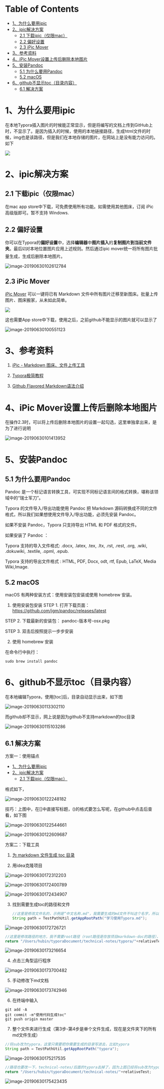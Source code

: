 # Table of Contents

* [1、为什么要用ipic](#1、为什么要用ipic)
* [2、ipic解决方案](#2、ipic解决方案)
  * [2.1 下载ipic（仅限mac）](#21-下载ipic（仅限mac）)
  * [2.2 偏好设置](#22-偏好设置)
  * [2.3 iPic Mover](#23-ipic-mover)
* [3、参考资料](#3、参考资料)
* [4、iPic Mover设置上传后删除本地图片](#4、ipic-mover设置上传后删除本地图片)
* [5、安装Pandoc](#5、安装pandoc)
  * [5.1 为什么要用Pandoc](#51-为什么要用pandoc)
  * [5.2 macOS](#52-macos)
* [6、github不显示toc（目录内容）](#6、github不显示toc（目录内容）)
  * [6.1 解决方案](#61-解决方案)



# 1、为什么要用ipic

在本地Typora插入图片的时候能正常显示，但是将编写的文档上传到GitHub上时，不显示了。是因为插入的时候，使用的本地链接路径，生成html文件的时候，img也是该路径，但是我们在本地存储的图片，在网站上是没有能力访问的。如下

![](http://ww2.sinaimg.cn/large/006tNc79ly1g4ixv99g4hj30kb0g1myo.jpg)

# 2、ipic解决方案

## 2.1 下载ipic（仅限mac）

在mac app store中下载，可免费使用所有功能。如需使用其他图床，订阅 iPic 高级版即可。暂不支持 Windows.

## 2.2 偏好设置

你可以在Typora的**偏好设置**中，选择**编辑器**中**图片插入**的**复制图片到当前文件夹**。最后☑️对本地位置图片应用上述规则。然后通过ipic mover统一将所有图片批量生成，生成后删除本地图片。

![image-20190630102612784](http://ww2.sinaimg.cn/large/006tNc79ly1g4iz2wtlfwj30e40e10vf.jpg)

## 2.3 iPic Mover

[iPic Mover](https://itunes.apple.com/cn/app/id1183822957?ls=1&mt=12) 可以一键将已有 Markdown 文件中所有图片迁移至新图床。批量上传图片、图床搬家，从未如此简单。

![](https://ps-hz.toolinbox.net/006y8lVagw1fajaszqardg30ia0bc4cp.gif)

这也需要App store中下载，使用之后，之前github不能显示的图片就可以显示了

![image-20190630100551123](http://ww4.sinaimg.cn/large/006tNc79ly1g4iyw35920j30pe0hiamz.jpg)

# 3、参考资料

1. [iPic - Markdown 图床、文件上传工具](https://toolinbox.net/iPic/ )

2. [Typora极简教程](https://www.jianshu.com/p/a6a6a22e9393)
3. [Github Flavored Markdown语法介绍](https://github.com/guodongxiaren/README)

# 4、iPic Mover设置上传后删除本地图片

在操作2.3时，可以将上传后删除本地图片的设置一起勾选，这里单独拿出来，是为了进行说明

![image-20190630101413952](http://ww1.sinaimg.cn/large/006tNc79ly1g4iytyj3j1j30jy0dwaaj.jpg)

# 5、安装Pandoc

## 5.1 为什么要用Pandoc
Pandoc 是一个标记语言转换工具，可实现不同标记语言间的格式转换，堪称该领域中的“瑞士军刀”。

Typora 的文件导入/导出功能使用 Pandoc 把 Markdown 源码转换成不同的文件格式，所以我们如果想使用文件导入/导出功能，必须先安装 Pandoc。

如果不安装 Pandoc，Typora 只支持导出 HTML 和 PDF 格式的文件。

如果安装了 Pandoc ：

Typora 支持的导入文件格式: .docx, .latex, .tex, .ltx, .rst, .rest, .org, .wiki, .dokuwiki, .textile, .opml, .epub.

Typora 支持的导出文件格式 : HTML, PDF, Docx, odt, rtf, Epub, LaTeX, Media Wiki,Image.

## 5.2 macOS

macOS 有两种安装方式：使用安装包安装或使用 homebrew 安装。

1.  使用安装包安装
  STEP 1. 打开下载页面： https://github.com/jgm/pandoc/releases/latest

  STEP 2. 下载最新的安装包： pandoc-版本号-osx.pkg

  STEP 3. 双击后按照提示一步步安装

2.  使用 homebrew 安装

   在命令行中执行：

   ```
   sudo brew install pandoc
   ```


# 6、github不显示toc（目录内容）

在本地编辑Typora，使用[toc]后，目录自动显示出来，如下图

![image-20190630113302110](http://ww3.sinaimg.cn/large/006tNc79ly1g4j2al0ic3j308e077t9g.jpg)

而github却不显示，网上说是因为github不支持markdown的toc目录

![image-20190630115103286](http://ww3.sinaimg.cn/large/006tNc79ly1g4j2als9i8j30rf07xwg9.jpg)

## 6.1 解决方案

方案一：使用锚点
- [1、为什么要用ipic](#1为什么要用ipic)
- [2、ipic解决方案](#2ipic解决方案)
  * [2.1 下载ipic（仅限mac）](#21-下载ipic仅限mac)

格式如下，

![image-20190630122248182](http://ww4.sinaimg.cn/large/006tNc79ly1g4j2ic2901j30dk03i74v.jpg)

技巧：上图中，在[]中直接写标题，()的格式要怎么写呢，在github中点击后查看，如下图

![image-20190630122544661](http://ww3.sinaimg.cn/large/006tNc79ly1g4j2ictwmij30t404vmy6.jpg)

![image-20190630122609687](http://ww1.sinaimg.cn/large/006tNc79ly1g4j2idbf1kj30rs0493zz.jpg)

方案二：下载工具

1. [为 markdown 文件生成 toc 目录](https://github.com/houbb/markdown-toc/tree/release_1.0.2)

2. 用idea克隆项目

![image-20190630172312203](http://ww3.sinaimg.cn/large/006tNc79ly1g4jbkfv5xjj30c10cat9q.jpg)

![image-20190630172400789](http://ww4.sinaimg.cn/large/006tNc79ly1g4jbkgmqk3j30wf0h1wjl.jpg)

![image-20190630172434907](http://ww1.sinaimg.cn/large/006tNc79ly1g4jbkhj031j30fk03u3yx.jpg)

3. 找到需要生成toc的路径和文件

   ```java
   //这里是修改文件名的，示例是“中文名称.md"，我需要生成的md文件不叫这个名字，所以我改成了"学习使用Typora.md"
   String path = TestPathUtil.getAppRootPath("学习使用Typora.md"); 
   ```

![image-20190630172726721](http://ww3.sinaimg.cn/large/006tNc79ly1g4jbki1adjj30wf0jxn4m.jpg)



```java
//这里是修改路径的地方，我不需要root路径（root路径是存放项目markdown-doc的路径），去掉了，直接写上md文件存放的路径即可。其实emptyFile也可以去掉，因为没有用到，getAppRootPath方法直接返回了md的路径+参数
return "/Users/hubin/typoraDocument/technical-notes/typora/"+relativeTest;  
```

![image-20190630173216654](http://ww4.sinaimg.cn/large/006tNc79ly1g4jbkihidfj30wp0gjq8m.jpg)

4. 点击三角型运行程序

![image-20190630173700482](http://ww3.sinaimg.cn/large/006tNc79ly1g4jbkj1g8sj30iv04r0tj.jpg)

5. 手动修改下md文档

![image-20190630173742946](http://ww1.sinaimg.cn/large/006tNc79ly1g4jbkjeh50j30l40c3t9r.jpg)

6. 在终端中输入

```
git add -A
git commit -m"使用代码生成toc"
git push origin master
```

7. 整个文件夹进行生成（第3步-第4步是单个文件生成，现在是文件夹下的所有md文件生成）

```java
//将sub改为typora，这里只需要把你需要生成的目录写进去，比如typora
String path = TestPathUtil.getAppRootPath("typora");
```

![image-20190630175217535](http://ww3.sinaimg.cn/large/006tNc79ly1g4jc2lh8axj30ul0ctae2.jpg)

```java
//路径也要改一下，technical-notes/后面的typora去掉了，因为上图已经将sub改为typora，这里就不要重复写入
return "/Users/hubin/typoraDocument/technical-notes/"+relativeTest;
```

![image-20190630175423435](http://ww4.sinaimg.cn/large/006tNc79ly1g4jc2n6ebaj30uh0bb0xv.jpg)

